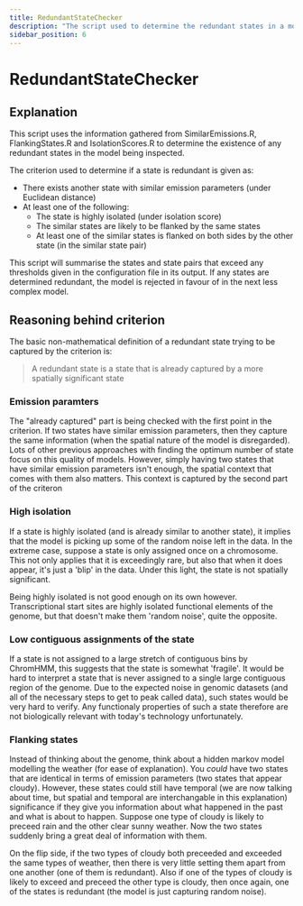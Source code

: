 ```yaml
---
title: RedundantStateChecker
description: "The script used to determine the redundant states in a model."
sidebar_position: 6
---
```


# RedundantStateChecker

## Explanation

This script uses the information gathered from SimilarEmissions.R,
FlankingStates.R and IsolationScores.R to determine the existence of any
redundant states in the model being inspected. 

The criterion used to determine if a state is redundant is given as:

- There exists another state with similar emission parameters (under Euclidean 
distance)
- At least one of the following:
  - The state is highly isolated (under isolation score) 
  - The similar states are likely to be flanked by the same states
  - At least one of the similar states is flanked on both sides by the other 
  state (in the similar state pair)

This script will summarise the states and state pairs that exceed any
thresholds given in the configuration file in its output. If any states are
determined redundant, the model is rejected in favour of in the next less
complex model.

## Reasoning behind criterion

The basic non-mathematical definition of a redundant state trying to be
captured by the criterion is:
> A redundant state is a state that is already captured by a more spatially
> significant state

### Emission paramters

The "already captured" part is being checked with the first point in the
criterion. If two states have similar emission parameters, then they capture
the same information (when the spatial nature of the model is disregarded).
Lots of other previous approaches with finding the optimum number of state
focus on this quality of models. However, simply having two states that have
similar emission parameters isn't enough, the spatial context that comes with
them also matters. This context is captured by the second part of the criteron

### High isolation

If a state is highly isolated (and is already similar to another state), it
implies that the model is picking up some of the random noise left in the data.
In the extreme case, suppose a state is only assigned once on a chromosome.
This not only applies that it is exceedingly rare, but also that when it does
appear, it's just a 'blip' in the data. Under this light, the state is not
spatially significant.

Being highly isolated is not good enough on its own however. Transcriptional
start sites are highly isolated functional elements of the genome, but that
doesn't make them 'random noise', quite the opposite. 

### Low contiguous assignments of the state

If a state is not assigned to a large stretch of contiguous bins by ChromHMM,
this suggests that the state is somewhat 'fragile'. It would be hard to
interpret a state that is never assigned to a single large contiguous region
of the genome. Due to the expected noise in genomic datasets (and all of the
necessary steps to get to peak called data), such states would be very hard
to verify. Any functionaly properties of such a state therefore are not
biologically relevant with today's technology unfortunately.

### Flanking states

Instead of thinking about the genome, think about a hidden markov model
modelling the weather (for ease of explanation). You *could* have two states
that are identical in terms of emission parameters (two states that appear
cloudy). However, these states could still have temporal (we are now talking
about time, but spatial and temporal are interchangable in this explanation)
significance if they give you information about what happened in the past and
what is about to happen. Suppose one type of cloudy is likely to preceed rain
and the other clear sunny weather. Now the two states suddenly bring a great
deal of information with them.

On the flip side, if the two types of cloudy both preceeded and exceeded the
same types of weather, then there is very little setting them apart from one
another (one of them is redundant). Also if one of the types of cloudy is
likely to exceed and preceed the other type is cloudy, then once again, one of
the states is redundant (the model is just capturing random noise).
